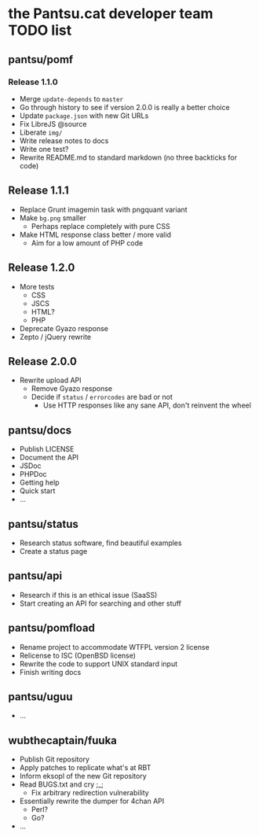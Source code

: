 # the Pantsu.cat developer team TODO list

## pantsu/pomf

### Release 1.1.0

- Merge `update-depends` to `master`
- Go through history to see if version 2.0.0 is really a better choice
- Update `package.json` with new Git URLs
- Fix LibreJS @source
- Liberate `img/`
- Write release notes to docs
- Write one test?
- Rewrite README.md to standard markdown (no three backticks for code)

## Release 1.1.1

- Replace Grunt imagemin task with pngquant variant
- Make `bg.png` smaller
  - Perhaps replace completely with pure CSS
- Make HTML response class better / more valid
  - Aim for a low amount of PHP code

## Release 1.2.0

- More tests 
  - CSS
  - JSCS
  - HTML?
  - PHP
- Deprecate Gyazo response
- Zepto / jQuery rewrite

## Release 2.0.0

- Rewrite upload API
  - Remove Gyazo response
  - Decide if `status` / `errorcodes` are bad or not
    - Use HTTP responses like any sane API, don't reinvent the wheel

## pantsu/docs

- Publish LICENSE
- Document the API
- JSDoc
- PHPDoc
- Getting help
- Quick start
- ...

## pantsu/status

- Research status software, find beautiful examples
- Create a status page

## pantsu/api

- Research if this is an ethical issue (SaaSS)
- Start creating an API for searching and other stuff

## pantsu/pomfload

- Rename project to accommodate WTFPL version 2 license
- Relicense to ISC (OpenBSD license)
- Rewrite the code to support UNIX standard input
- Finish writing docs

## pantsu/uguu

- ...

## wubthecaptain/fuuka

- Publish Git repository
- Apply patches to replicate what's at RBT
- Inform eksopl of the new Git repository
- Read BUGS.txt and cry ;_;
  - Fix arbitrary redirection vulnerability
- Essentially rewrite the dumper for 4chan API
  - Perl?
  - Go?
- ...
